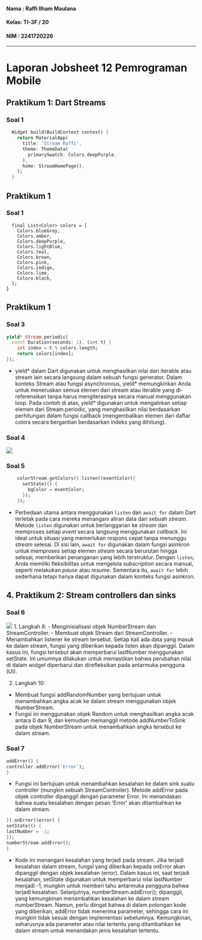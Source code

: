 #### Nama : Raffi Ilham Maulana
#### Kelas: TI-3F / 20
#### NIM  : 2241720226

---

# Laporan Jobsheet 12 Pemrograman Mobile

## Praktikum 1: Dart Streams
### Soal 1
```dart
  Widget build(BuildContext context) {
    return MaterialApp(
      title: 'Stream Raffi',
      theme: ThemeData(
        primarySwatch: Colors.deepPurple,
      ),
      home: StreamHomePage(),
    );
  }
```

## Praktikum 1
### Soal 1
```class ColorStream {
  final List<Color> colors = [
    Colors.blueGrey,
    Colors.amber,
    Colors.deepPurple,
    Colors.lightBlue,
    Colors.teal,
    Colors.brown,
    Colors.pink,
    Colors.indigo,
    Colors.lime,
    Colors.black,
  ];
}
```

## Praktikum 1
### Soal 3
```dart	
yield* Stream.periodic(
  const Duration(seconds: 1), (int t) {
    int index = t % colors.length;
    return colors[index];
});
```	
- yield* dalam Dart digunakan untuk menghasilkan nilai dari iterable atau stream lain secara langsung dalam sebuah fungsi generator. Dalam konteks Stream atau fungsi asynchronous, yield* memungkinkan Anda untuk meneruskan semua elemen dari stream atau iterable yang di-referensikan tanpa harus mengiterasinya secara manual menggunakan loop. Pada contoh di atas, yield* digunakan untuk mengalirkan setiap elemen dari Stream.periodic, yang menghasilkan nilai berdasarkan perhitungan dalam fungsi callback (mengembalikan elemen dari daftar colors secara bergantian berdasarkan indeks yang dihitung).

### Soal 4
<img src='assets/img1.gif'>

### Soal 5

```dart	
    colorStream.getColors().listen((eventColor){
      setState(() {
        bgColor = eventColor;
      });
    });
```
- Perbedaan utama antara menggunakan `listen` dan `await for` dalam Dart terletak pada cara mereka menangani aliran data dari sebuah *stream*. Metode `listen` digunakan untuk berlangganan ke *stream* dan memproses setiap *event* secara langsung menggunakan *callback*. Ini ideal untuk situasi yang memerlukan respons cepat tanpa menunggu *stream* selesai. Di sisi lain, `await for` digunakan dalam fungsi asinkron untuk memproses setiap elemen *stream* secara berurutan hingga selesai, memberikan penanganan yang lebih terstruktur. Dengan `listen`, Anda memiliki fleksibilitas untuk mengelola *subscription* secara manual, seperti melakukan *pause* atau *resume*. Sementara itu, `await for` lebih sederhana tetapi hanya dapat digunakan dalam konteks fungsi asinkron.

## 4. Praktikum 2: Stream controllers dan sinks

### Soal 6
<img src='assets/img2.gif'>
1. Langkah 8:
- Menginisialisasi objek NumberStream dan StreamController.
- Membuat objek Stream dari StreamController.
- Menambahkan listener ke stream tersebut. Setiap kali ada data yang masuk ke dalam stream, fungsi yang diberikan kepada listen akan dipanggil. Dalam kasus ini, fungsi tersebut akan memperbarui lastNumber menggunakan setState. Ini umumnya dilakukan untuk memastikan bahwa perubahan nilai di dalam widget diperbarui dan direfleksikan pada antarmuka pengguna (UI).

2. Langkah 10:
- Membuat fungsi addRandomNumber yang bertujuan untuk menambahkan angka acak ke dalam stream menggunakan objek NumberStream.
- Fungsi ini menggunakan objek Random untuk menghasilkan angka acak antara 0 dan 9, dan kemudian memanggil metode addNumberToSink pada objek NumberStream untuk menambahkan angka tersebut ke dalam stream.


### Soal 7
```dart
addError() {
controller.addError('Error');
}
```
- Fungsi ini bertujuan untuk menambahkan kesalahan ke dalam sink suatu controller (mungkin sebuah StreamController). Metode addError pada objek controller dipanggil dengan parameter Error. Ini menandakan bahwa suatu kesalahan dengan pesan 'Error' akan ditambahkan ke dalam stream.

```dart
}).onError((error) {
setState(() {
lastNumber = -1;
});
numberStream.addError();
}
```
- Kode ini menangani kesalahan yang terjadi pada stream. Jika terjadi kesalahan dalam stream, fungsi yang diberikan kepada onError akan dipanggil dengan objek kesalahan (error). Dalam kasus ini, saat terjadi kesalahan, setState digunakan untuk memperbarui nilai lastNumber menjadi -1, mungkin untuk memberi tahu antarmuka pengguna bahwa terjadi kesalahan. Selanjutnya, numberStream.addError(); dipanggil, yang kemungkinan menambahkan kesalahan ke dalam stream numberStream. Namun, perlu diingat bahwa di dalam potongan kode yang diberikan, addError tidak menerima parameter, sehingga cara ini mungkin tidak sesuai dengan implementasi sebelumnya. Kemungkinan, seharusnya ada parameter atau nilai tertentu yang ditambahkan ke dalam stream untuk menandakan jenis kesalahan tertentu.

